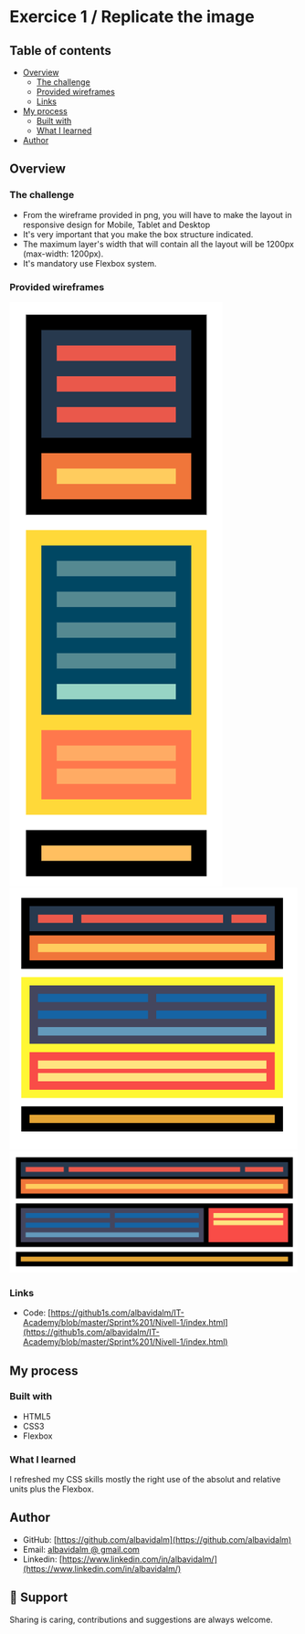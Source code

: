 # Exercice 1 / Replicate the image

## Table of contents

- [Overview](#overview)
  - [The challenge](#the-challenge)
  - [Provided wireframes](#provided-wireframes)
  - [Links](#links)
- [My process](#my-process)
  - [Built with](#built-with)
  - [What I learned](#what-i-learned)
- [Author](#author)

## Overview

### The challenge

- From the wireframe provided in png, you will have to make the layout in responsive design for Mobile, Tablet and Desktop
- It's very important that you make the box structure indicated.
- The maximum layer's width that will contain all the layout will be 1200px (max-width: 1200px).
- It's mandatory use Flexbox system.

### Provided wireframes

![](images/Flex-mobile.png)
![](images/Flex-tablet.png)
![](images/Flex-desktop.png)

### Links

- Code: [https://github1s.com/albavidalm/IT-Academy/blob/master/Sprint%201/Nivell-1/index.html](https://github1s.com/albavidalm/IT-Academy/blob/master/Sprint%201/Nivell-1/index.html)

## My process

### Built with

- HTML5
- CSS3
- Flexbox

### What I learned

I refreshed my CSS skills mostly the right use of the absolut and relative units plus the Flexbox.

## Author

- GitHub: [https://github.com/albavidalm](https://github.com/albavidalm)
- Email: [albavidalm @ gmail.com](mailto:albavidalm@gmail.com?subject=Hi)
- Linkedin: [https://www.linkedin.com/in/albavidalm/](https://www.linkedin.com/in/albavidalm/)

## 🖤 Support

Sharing is caring, contributions and suggestions are always welcome.

